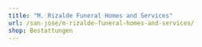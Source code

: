 ```yaml
---
title: "M. Rizalde Funeral Homes and Services"
url: /san-jose/m-rizalde-funeral-homes-and-services/
shop: Bestattungen
---
```

